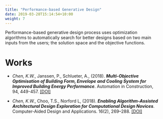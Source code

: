 ```yaml
---
title: "Performance-based Generative Design"
date: 2019-03-28T15:14:54+10:00
weight: 7
---
```


Performance-based generative design process uses optimization algorithms to automatically search for better designs based on two main inputs from the users; the solution space and the objective functions.

# Works
- *Chen, K.W.*, Janssen, P., Schlueter, A., (2018). ***Multi-Objective Optimisation of Building Form, Envelope and Cooling System for Improved Building Energy Performance***. Automation in Construction, 94, 449-457. <a href="https://doi.org/10.1016/j.autcon.2018.07.002" target="_blank">[DOI]</a>

- *Chen, K.W.*, Choo, T.S., Norford L, (2018). ***Enabling Algorithm-Assisted Architectural Design Exploration for Computational Design Novices***. Computer-Aided Design and Applications. 16(2), 269–288. <a href="https://doi.org/doi:10.14733/cadaps.2019.269-288" target="_blank">[DOI]</a>